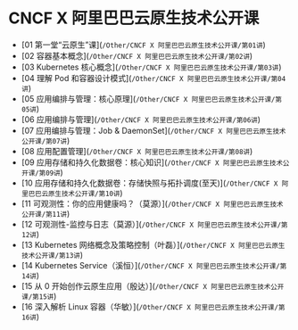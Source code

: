 # CNCF X 阿里巴巴云原生技术公开课

- \[01 第一堂“云原生”课\](`/Other/CNCF X 阿里巴巴云原生技术公开课/第01讲`)
- \[02 容器基本概念\](`/Other/CNCF X 阿里巴巴云原生技术公开课/第02讲`)
- \[03 Kubernetes 核心概念\](`/Other/CNCF X 阿里巴巴云原生技术公开课/第03讲`)
- \[04 理解 Pod 和容器设计模式\](`/Other/CNCF X 阿里巴巴云原生技术公开课/第04讲`)
- \[05 应用编排与管理：核心原理\](`/Other/CNCF X 阿里巴巴云原生技术公开课/第05讲`)
- \[06 应用编排与管理\](`/Other/CNCF X 阿里巴巴云原生技术公开课/第06讲`)
- \[07 应用编排与管理：Job & DaemonSet\](`/Other/CNCF X 阿里巴巴云原生技术公开课/第07讲`)
- \[08 应用配置管理\](`/Other/CNCF X 阿里巴巴云原生技术公开课/第08讲`)
- \[09 应用存储和持久化数据卷：核心知识\](`/Other/CNCF X 阿里巴巴云原生技术公开课/第09讲`)
- \[10 应用存储和持久化数据卷：存储快照与拓扑调度(至天)\](`/Other/CNCF X 阿里巴巴云原生技术公开课/第10讲`)
- \[11 可观测性：你的应用健康吗？（莫源）\](`/Other/CNCF X 阿里巴巴云原生技术公开课/第11讲`)
- \[12 可观测性-监控与日志（莫源）\](`/Other/CNCF X 阿里巴巴云原生技术公开课/第12讲`)
- \[13 Kubernetes 网络概念及策略控制（叶磊）\](`/Other/CNCF X 阿里巴巴云原生技术公开课/第13讲`)
- \[14 Kubernetes Service（溪恒）\](`/Other/CNCF X 阿里巴巴云原生技术公开课/第14讲`)
- \[15 从 0 开始创作云原生应用（殷达）\](`/Other/CNCF X 阿里巴巴云原生技术公开课/第15讲`)
- \[16 深入解析 Linux 容器（华敏）\](`/Other/CNCF X 阿里巴巴云原生技术公开课/第16讲`)
